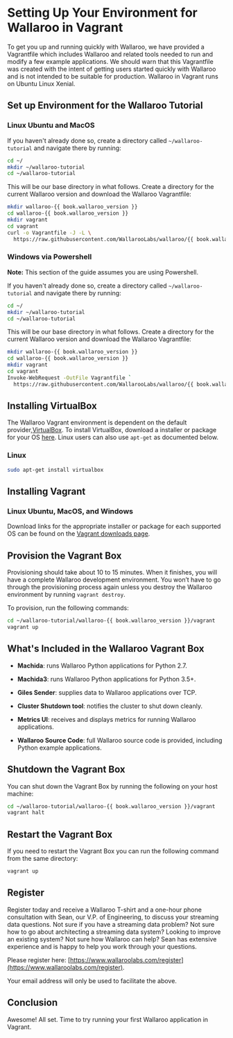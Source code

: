 # Setting Up Your Environment for Wallaroo in Vagrant

To get you up and running quickly with Wallaroo, we have provided a Vagrantfile which includes Wallaroo and related tools needed to run and modify a few example applications. We should warn that this Vagrantfile was created with the intent of getting users started quickly with Wallaroo and is not intended to be suitable for production. Wallaroo in Vagrant runs on Ubuntu Linux Xenial.

## Set up Environment for the Wallaroo Tutorial

### Linux Ubuntu and MacOS

If you haven't already done so, create a directory called `~/wallaroo-tutorial` and navigate there by running:

```bash
cd ~/
mkdir ~/wallaroo-tutorial
cd ~/wallaroo-tutorial
```

This will be our base directory in what follows. Create a directory for the current Wallaroo version and download the Wallaroo Vagrantfile:

```bash
mkdir wallaroo-{{ book.wallaroo_version }}
cd wallaroo-{{ book.wallaroo_version }}
mkdir vagrant
cd vagrant
curl -o Vagrantfile -J -L \
  https://raw.githubusercontent.com/WallarooLabs/wallaroo/{{ book.wallaroo_version }}/vagrant/Vagrantfile
```

### Windows via Powershell

**Note:** This section of the guide assumes you are using Powershell.

If you haven't already done so, create a directory called `~/wallaroo-tutorial` and navigate there by running:

```bash
cd ~/
mkdir ~/wallaroo-tutorial
cd ~/wallaroo-tutorial
```

This will be our base directory in what follows. Create a directory for the current Wallaroo version and download the Wallaroo Vagrantfile:

```bash
mkdir wallaroo-{{ book.wallaroo_version }}
cd wallaroo-{{ book.wallaroo_version }}
mkdir vagrant
cd vagrant
Invoke-WebRequest -OutFile Vagrantfile `
  https://raw.githubusercontent.com/WallarooLabs/wallaroo/{{ book.wallaroo_version }}/vagrant/Vagrantfile
```

## Installing VirtualBox

The Wallaroo Vagrant environment is dependent on the default provider,[VirtualBox](https://www.vagrantup.com/docs/virtualbox/). To install VirtualBox, download a installer or package for your OS [here](https://www.virtualbox.org/wiki/Downloads). Linux users can also use `apt-get` as documented below.

### Linux

```bash
sudo apt-get install virtualbox
```

## Installing Vagrant

### Linux Ubuntu, MacOS, and Windows

Download links for the appropriate installer or package for each supported OS can be found on the [Vagrant downloads page](https://www.vagrantup.com/downloads.html).

## Provision the Vagrant Box

Provisioning should take about 10 to 15 minutes. When it finishes, you will have a complete Wallaroo development environment. You won’t have to go through the provisioning process again unless you destroy the Wallaroo environment by running `vagrant destroy`.

To provision, run the following commands:

```bash
cd ~/wallaroo-tutorial/wallaroo-{{ book.wallaroo_version }}/vagrant
vagrant up
```

## What's Included in the Wallaroo Vagrant Box

* **Machida**: runs Wallaroo Python applications for Python 2.7.

* **Machida3**: runs Wallaroo Python applications for Python 3.5+.

* **Giles Sender**: supplies data to Wallaroo applications over TCP.

* **Cluster Shutdown tool**: notifies the cluster to shut down cleanly.

* **Metrics UI**: receives and displays metrics for running Wallaroo applications.

* **Wallaroo Source Code**: full Wallaroo source code is provided, including Python example applications.

## Shutdown the Vagrant Box

You can shut down the Vagrant Box by running the following on your host machine:

```bash
cd ~/wallaroo-tutorial/wallaroo-{{ book.wallaroo_version }}/vagrant
vagrant halt
```

## Restart the Vagrant Box

If you need to restart the Vagrant Box you can run the following command from the same directory:

```bash
vagrant up
```

## Register

Register today and receive a Wallaroo T-shirt and a one-hour phone consultation with Sean, our V.P. of Engineering, to discuss your streaming data questions. Not sure if you have a streaming data problem? Not sure how to go about architecting a streaming data system? Looking to improve an existing system? Not sure how Wallaroo can help? Sean has extensive experience and is happy to help you work through your questions.

Please register here: [https://www.wallaroolabs.com/register](https://www.wallaroolabs.com/register).

Your email address will only be used to facilitate the above.

## Conclusion

Awesome! All set. Time to try running your first Wallaroo application in Vagrant.
